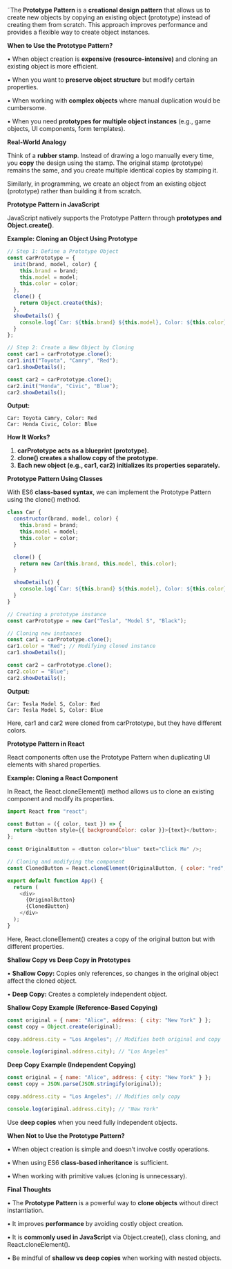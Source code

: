 ˜The **Prototype Pattern** is a **creational design pattern** that allows us to create new objects by copying an existing object (prototype) instead of creating them from scratch. This approach improves performance and provides a flexible way to create object instances.

**When to Use the Prototype Pattern?**

• When object creation is **expensive (resource-intensive)** and cloning an existing object is more efficient.

• When you want to **preserve object structure** but modify certain properties.

• When working with **complex objects** where manual duplication would be cumbersome.

• When you need **prototypes for multiple object instances** (e.g., game objects, UI components, form templates).

**Real-World Analogy**

Think of a **rubber stamp**. Instead of drawing a logo manually every time, you **copy** the design using the stamp. The original stamp (prototype) remains the same, and you create multiple identical copies by stamping it.

Similarly, in programming, we create an object from an existing object (prototype) rather than building it from scratch.

**Prototype Pattern in JavaScript**

JavaScript natively supports the Prototype Pattern through **prototypes and Object.create()**.

**Example: Cloning an Object Using Prototype**

```javascript
// Step 1: Define a Prototype Object
const carPrototype = {
  init(brand, model, color) {
    this.brand = brand;
    this.model = model;
    this.color = color;
  },
  clone() {
    return Object.create(this);
  },
  showDetails() {
    console.log(`Car: ${this.brand} ${this.model}, Color: ${this.color}`);
  }
};

// Step 2: Create a New Object by Cloning
const car1 = carPrototype.clone();
car1.init("Toyota", "Camry", "Red");
car1.showDetails();

const car2 = carPrototype.clone();
car2.init("Honda", "Civic", "Blue");
car2.showDetails();
```

**Output:**

```
Car: Toyota Camry, Color: Red
Car: Honda Civic, Color: Blue
```

**How It Works?**

1. **carPrototype acts as a blueprint (prototype).**
2. **clone() creates a shallow copy of the prototype.**
3. **Each new object (e.g., car1, car2) initializes its properties separately.**

**Prototype Pattern Using Classes**

With ES6 **class-based syntax**, we can implement the Prototype Pattern using the clone() method.

```javascript
class Car {
  constructor(brand, model, color) {
    this.brand = brand;
    this.model = model;
    this.color = color;
  }

  clone() {
    return new Car(this.brand, this.model, this.color);
  }

  showDetails() {
    console.log(`Car: ${this.brand} ${this.model}, Color: ${this.color}`);
  }
}

// Creating a prototype instance
const carPrototype = new Car("Tesla", "Model S", "Black");

// Cloning new instances
const car1 = carPrototype.clone();
car1.color = "Red"; // Modifying cloned instance
car1.showDetails();

const car2 = carPrototype.clone();
car2.color = "Blue";
car2.showDetails();
```

**Output:**

```
Car: Tesla Model S, Color: Red
Car: Tesla Model S, Color: Blue
```

Here, car1 and car2 were cloned from carPrototype, but they have different colors.

**Prototype Pattern in React**

React components often use the Prototype Pattern when duplicating UI elements with shared properties.

**Example: Cloning a React Component**

In React, the React.cloneElement() method allows us to clone an existing component and modify its properties.

```javascript
import React from "react";

const Button = ({ color, text }) => {
  return <button style={{ backgroundColor: color }}>{text}</button>;
};

const OriginalButton = <Button color="blue" text="Click Me" />;

// Cloning and modifying the component
const ClonedButton = React.cloneElement(OriginalButton, { color: "red", text: "Submit" });

export default function App() {
  return (
    <div>
      {OriginalButton}
      {ClonedButton}
    </div>
  );
}
```

Here, React.cloneElement() creates a copy of the original button but with different properties.

**Shallow Copy vs Deep Copy in Prototypes**

• **Shallow Copy:** Copies only references, so changes in the original object affect the cloned object.

• **Deep Copy:** Creates a completely independent object.

**Shallow Copy Example (Reference-Based Copying)**

```javascript
const original = { name: "Alice", address: { city: "New York" } };
const copy = Object.create(original);

copy.address.city = "Los Angeles"; // Modifies both original and copy

console.log(original.address.city); // "Los Angeles"
```

**Deep Copy Example (Independent Copying)**

```javascript
const original = { name: "Alice", address: { city: "New York" } };
const copy = JSON.parse(JSON.stringify(original));

copy.address.city = "Los Angeles"; // Modifies only copy

console.log(original.address.city); // "New York"
```

Use **deep copies** when you need fully independent objects.

**When Not to Use the Prototype Pattern?**

• When object creation is simple and doesn’t involve costly operations.

• When using ES6 **class-based inheritance** is sufficient.

• When working with primitive values (cloning is unnecessary).

**Final Thoughts**

• The **Prototype Pattern** is a powerful way to **clone objects** without direct instantiation.

• It improves **performance** by avoiding costly object creation.

• It is **commonly used in JavaScript** via Object.create(), class cloning, and React.cloneElement().

• Be mindful of **shallow vs deep copies** when working with nested objects.